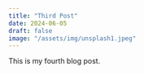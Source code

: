 ```yaml
---
title: "Third Post"
date: 2024-06-05
draft: false
image: "/assets/img/unsplash1.jpeg"
---
```


This is my fourth blog post.